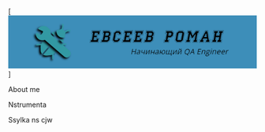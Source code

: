 [![Header](https://github.com/EvseevRoman/EvseevRoman/blob/main/assets/logoza.ru%20(1).png)]

About me

Nstrumenta

Ssylka ns cjw 